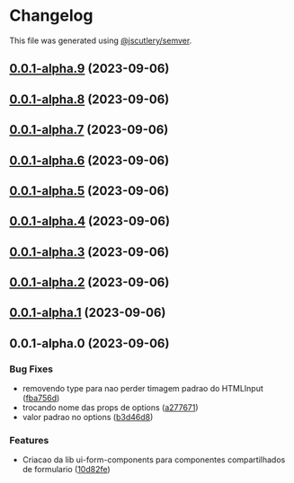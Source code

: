 # Changelog

This file was generated using [@jscutlery/semver](https://github.com/jscutlery/semver).

## [0.0.1-alpha.9](https://gitlab.ir7.com.br/r7/front-monorepo/compare/ui-form-components-0.0.1-alpha.8...ui-form-components-0.0.1-alpha.9) (2023-09-06)

## [0.0.1-alpha.8](https://gitlab.ir7.com.br/r7/front-monorepo/compare/ui-form-components-0.0.1-alpha.7...ui-form-components-0.0.1-alpha.8) (2023-09-06)

## [0.0.1-alpha.7](https://gitlab.ir7.com.br/r7/front-monorepo/compare/ui-form-components-0.0.1-alpha.6...ui-form-components-0.0.1-alpha.7) (2023-09-06)

## [0.0.1-alpha.6](https://gitlab.ir7.com.br/r7/front-monorepo/compare/ui-form-components-0.0.1-alpha.5...ui-form-components-0.0.1-alpha.6) (2023-09-06)

## [0.0.1-alpha.5](https://gitlab.ir7.com.br/r7/front-monorepo/compare/ui-form-components-0.0.1-alpha.4...ui-form-components-0.0.1-alpha.5) (2023-09-06)

## [0.0.1-alpha.4](https://gitlab.ir7.com.br/r7/front-monorepo/compare/ui-form-components-0.0.1-alpha.3...ui-form-components-0.0.1-alpha.4) (2023-09-06)

## [0.0.1-alpha.3](https://gitlab.ir7.com.br/r7/front-monorepo/compare/ui-form-components-0.0.1-alpha.2...ui-form-components-0.0.1-alpha.3) (2023-09-06)

## [0.0.1-alpha.2](https://gitlab.ir7.com.br/r7/front-monorepo/compare/ui-form-components-0.0.1-alpha.1...ui-form-components-0.0.1-alpha.2) (2023-09-06)

## [0.0.1-alpha.1](https://gitlab.ir7.com.br/r7/front-monorepo/compare/ui-form-components-0.0.1-alpha.0...ui-form-components-0.0.1-alpha.1) (2023-09-06)

## 0.0.1-alpha.0 (2023-09-06)

### Bug Fixes

- removendo type para nao perder timagem padrao do HTMLInput ([fba756d](https://gitlab.ir7.com.br/r7/front-monorepo/commit/fba756d84c2be1b70c85cf1571f8cc11c2b06e10))
- trocando nome das props de options ([a277671](https://gitlab.ir7.com.br/r7/front-monorepo/commit/a2776712ffe33b871b27b574748e408a9a53b79a))
- valor padrao no options ([b3d46d8](https://gitlab.ir7.com.br/r7/front-monorepo/commit/b3d46d8b054b4a73ca34650e730a1c3294c17d08))

### Features

- Criacao da lib ui-form-components para componentes compartilhados de formulario ([10d82fe](https://gitlab.ir7.com.br/r7/front-monorepo/commit/10d82feea51998a43fc146e0964c8d6394a6857a))
